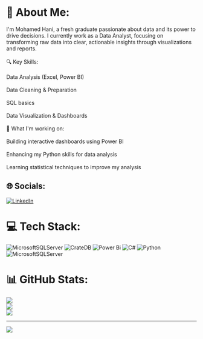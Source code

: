 # 💫 About Me:
I'm Mohamed Hani, a fresh graduate passionate about data and its power to drive decisions. I currently work as a Data Analyst, focusing on transforming raw data into clear, actionable insights through visualizations and reports.<br><br>🔍 Key Skills:<br><br>Data Analysis (Excel, Power BI)<br><br>Data Cleaning & Preparation<br><br>SQL basics<br><br>Data Visualization & Dashboards<br><br>🎯 What I'm working on:<br><br>Building interactive dashboards using Power BI<br><br>Enhancing my Python skills for data analysis<br><br>Learning statistical techniques to improve my analysis


## 🌐 Socials:
[![LinkedIn](https://img.shields.io/badge/LinkedIn-%230077B5.svg?logo=linkedin&logoColor=white)](https://linkedin.com/in/https://www.linkedin.com/in/mohamed-hani-721681243/) 

# 💻 Tech Stack:
![MicrosoftSQLServer](https://img.shields.io/badge/Microsoft%20SQL%20Server-CC2927?style=for-the-badge&logo=microsoft%20sql%20server&logoColor=white) ![CrateDB](https://img.shields.io/badge/CrateDB-009DC7?style=for-the-badge&logo=CrateDB&logoColor=white) ![Power Bi](https://img.shields.io/badge/power_bi-F2C811?style=for-the-badge&logo=powerbi&logoColor=black) ![C#](https://img.shields.io/badge/c%23-%23239120.svg?style=for-the-badge&logo=csharp&logoColor=white) ![Python](https://img.shields.io/badge/python-3670A0?style=for-the-badge&logo=python&logoColor=ffdd54) ![MicrosoftSQLServer](https://img.shields.io/badge/Microsoft%20SQL%20Server-CC2927?style=for-the-badge&logo=microsoft%20sql%20server&logoColor=white)
# 📊 GitHub Stats:
![](https://github-readme-stats.vercel.app/api?username=MohamedHani22-mo&theme=dark&hide_border=false&include_all_commits=false&count_private=false)<br/>
![](https://nirzak-streak-stats.vercel.app/?user=MohamedHani22-mo&theme=dark&hide_border=false)<br/>
![](https://github-readme-stats.vercel.app/api/top-langs/?username=MohamedHani22-mo&theme=dark&hide_border=false&include_all_commits=false&count_private=false&layout=compact)

---
[![](https://visitcount.itsvg.in/api?id=MohamedHani22-mo&icon=0&color=0)](https://visitcount.itsvg.in)

<!-- Proudly created with GPRM ( https://gprm.itsvg.in ) -->

